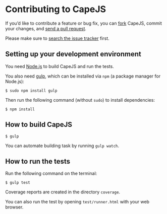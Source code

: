 # Contributing to CapeJS

If you’d like to contribute a feature or bug fix,
you can [fork](https://help.github.com/articles/fork-a-repo/) CapeJS,
commit your changes,
and [send a pull request](https://help.github.com/articles/using-pull-requests/).

Please make sure to [search the issue tracker](https://github.com/oiax/capejs/issues) first.

## Setting up your development environment

You need [Node.js](https://nodejs.org/) to build CapeJS and run the tests.

You also need [gulp](http://gulpjs.com/),
which can be installed via `npm` (a package manager for Node.js):

```shell
$ sudo npm install gulp
```

Then run the following command (without `sudo`) to install dependencies:

```shell
$ npm install
```

## How to build CapeJS

```shell
$ gulp
```

You can automate building task by running `gulp watch`.

## How to run the tests

Run the following command on the terminal:

```shell
$ gulp test
```

Coverage reports are created in the directory `coverage`.

You can also run the test by opening `test/runner.html` with your web browser.
